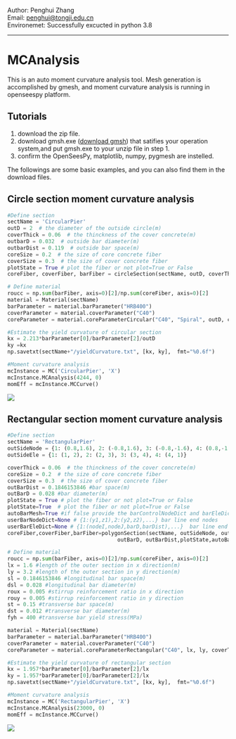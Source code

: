 Author: Penghui Zhang   
Email: penghui@tongji.edu.cn    
Environemet: Successfully excucted in python 3.8
______
# MCAnalysis
This is an auto moment curvature analysis tool. Mesh generation is accomplished by gmesh, and  moment curvature analysis is running in openseespy platform.

## Tutorials 
1. download the zip file.
2. download gmsh.exe ([download gmsh](https://gmsh.info/)) that satifies your operation system,and put gmsh.exe to your unzip file in step 1. 
3. confirm the OpenSeesPy, matplotlib, numpy, pygmesh are instelled.


The followings are some basic examples, and you can also find them in the download files.

## Circle section moment curvature analysis
```python 
#Define section
sectName = 'CircularPier'
outD = 2  # the diameter of the outside circle(m)
coverThick = 0.06  # the thinckness of the cover concrete(m)
outbarD = 0.032  # outside bar diameter(m)
outbarDist = 0.119  # outside bar space(m)
coreSize = 0.2  # the size of core concrete fiber
coverSize = 0.3  # the size of cover concrete fiber
plotState = True # plot the fiber or not plot=True or False
coreFiber, coverFiber, barFiber = circleSection(sectName, outD, coverThick, outbarD, outbarDist, coreSize, coverSize, plotState)

# Define material
roucc = np.sum(barFiber, axis=0)[2]/np.sum(coreFiber, axis=0)[2]
material = Material(sectName)
barParameter = material.barParameter("HRB400")
coverParameter = material.coverParameter("C40")
coreParameter = material.coreParameterCircular("C40", "Spiral", outD, coverThick, roucc, 0.1, 0.014, 400)

#Estimate the yield curvature of circular section
kx = 2.213*barParameter[0]/barParameter[2]/outD
ky =kx
np.savetxt(sectName+"/yieldCurvature.txt", [kx, ky],  fmt="%0.6f")

#Moment curvature analysis
mcInstance = MC('CircularPier', 'X')
mcInstance.MCAnalysis(4244, 0)
momEff = mcInstance.MCCurve()
```
<img src="https://github.com/Penghui0616/MCAnalysis/blob/master/Circular.png" div align="center">

## Rectangular section moment curvature analysis
```python 
#Define section
sectName = 'RectangularPier'
outSideNode = {1: (0.8,1.6), 2: (-0.8,1.6), 3: (-0.8,-1.6), 4: (0.8,-1.6)}
outSideEle = {1: (1, 2), 2: (2, 3), 3: (3, 4), 4: (4, 1)}

coverThick = 0.06  # the thinckness of the cover concrete(m)
coreSize = 0.2  # the size of core concrete fiber
coverSize = 0.3  # the size of cover concrete fiber
outBarDist = 0.1846153846 #bar space(m)
outBarD = 0.028 #bar diameter(m)
plotState = True # plot the fiber or not plot=True or False
plotState=True  # plot the fiber or not plot=True or False
autoBarMesh=True #if false provide the barControlNodeDict and barEleDict
userBarNodeDict=None # {1:(y1,z1),2:(y2,z2),...} bar line end nodes
userBarEleDict=None # {1:(nodeI,nodeJ,barD,barDist),...}  bar line end nodes number and diameter and distance
coreFiber,coverFiber,barFiber=polygonSection(sectName, outSideNode, outSideEle, coverThick, coreSize, coverSize,
								   outBarD, outBarDist,plotState,autoBarMesh)

# Define material
roucc = np.sum(barFiber, axis=0)[2]/np.sum(coreFiber, axis=0)[2]
lx = 1.6 #length of the outer section in x direction(m)
ly = 3.2 #length of the outer section in y direction(m)
sl = 0.1846153846 #longitudinal bar space(m)
dsl = 0.028 #longitudinal bar diameter(m)
roux = 0.005 #stirrup reinforcement ratio in x direction
rouy = 0.005 #stirrup reinforcement ratio in y direction
st = 0.15 #transverse bar space(m)
dst = 0.012 #transverse bar diameter(m)
fyh = 400 #transverse bar yield stress(MPa)

material = Material(sectName)
barParameter = material.barParameter("HRB400")
coverParameter = material.coverParameter("C40")
coreParameter = material.coreParameterRectangular("C40", lx, ly, coverThick, roucc, sl, dsl, roux, rouy, st, dst, fyh)

#Estimate the yield curvature of rectangular section
kx = 1.957*barParameter[0]/barParameter[2]/lx
ky = 1.957*barParameter[0]/barParameter[2]/lx
np.savetxt(sectName+"/yieldCurvature.txt", [kx, ky],  fmt="%0.6f")

#Moment curvature analysis
mcInstance = MC('RectangularPier', 'X')
mcInstance.MCAnalysis(23000, 0)
momEff = mcInstance.MCCurve()
```
<img src="https://github.com/Penghui0616/MCAnalysis/blob/master/Rectangular.png" div align="center">
